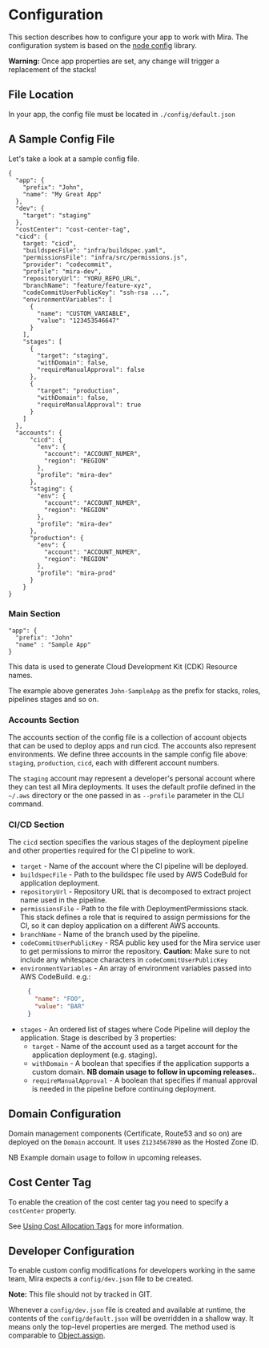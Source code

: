 # Configuration
This section describes how to configure your app to work with Mira.
The configuration system is based on the [node config](https://www.npmjs.com/package/config) library.

__Warning:__ Once app properties are set, any change will trigger a replacement of the stacks!

## File Location

In your app, the config file must be located in `./config/default.json`

## A Sample Config File

Let's take a look at a sample config file.
```
{
  "app": {
    "prefix": "John",
    "name": "My Great App"
  },
  "dev": {
    "target": "staging"
  },
  "costCenter": "cost-center-tag",
  "cicd": {
    target: "cicd",
    "buildspecFile": "infra/buildspec.yaml",
    "permissionsFile": "infra/src/permissions.js",
    "provider": "codecommit",
    "profile": "mira-dev",
    "repositoryUrl": "YORU_REPO_URL",
    "branchName": "feature/feature-xyz",
    "codeCommitUserPublicKey": "ssh-rsa ...",
    "environmentVariables": [
      {
        "name": "CUSTOM_VARIABLE",
        "value": "123453546647"
      }
    ],
    "stages": [
      {
        "target": "staging",
        "withDomain": false,
        "requireManualApproval": false
      },
      {
        "target": "production",
        "withDomain": false,
        "requireManualApproval": true
      }
    ]
  },
  "accounts": {
      "cicd": {
        "env": {
          "account": "ACCOUNT_NUMER",
          "region": "REGION"
        },
        "profile": "mira-dev"
      },
      "staging": {
        "env": {
          "account": "ACCOUNT_NUMER",
          "region": "REGION"
        },
        "profile": "mira-dev"
      },
      "production": {
        "env": {
          "account": "ACCOUNT_NUMER",
          "region": "REGION"
        },
        "profile": "mira-prod"
      }
    }
}
```
### Main Section

```
"app": {
  "prefix": "John"
  "name" : "Sample App"
}
```

This data is used to generate Cloud Development Kit (CDK) Resource names.

The example above generates `John-SampleApp` as the prefix for stacks, roles, pipelines stages and so on.

### Accounts Section
The accounts section of the config file is a collection of account objects that can be used to deploy apps and run cicd. The accounts also represent environments.
We define three accounts in the sample config file above: `staging`, `production`, `cicd`, each with different account numbers.

The `staging` account may represent a developer's personal account where they can test all Mira deployments. It uses the default profile defined in the `~/.aws` directory or the one passed in as `--profile` parameter in the CLI command.


### CI/CD Section
The `cicd` section specifies the various stages of the deployment pipeline and other properties required for the CI pipeline to work.
* `target` - Name of the account where the CI pipeline will be deployed.
* `buildspecFile` - Path to the buildspec file used by AWS CodeBuld for application deployment.
* `repositoryUrl` - Repository URL that is decomposed to extract project name used in the pipeline.
* `permissionsFile` - Path to the file with DeploymentPermissions stack. This stack defines a role that is required to assign permissions for the CI, so it can deploy application on a different AWS accounts.
* `branchName` - Name of the branch used by the pipeline.
* `codeCommitUserPublicKey` - RSA public key used for the Mira service user to get permissions to mirror the repository.
    __Caution:__ Make sure to not include any whitespace characters in `codeCommitUserPublicKey`
* `environmentVariables` - An array of environment variables passed into AWS CodeBuild.
    e.g.:
    ```json
      {
        "name": "FOO",
        "value": "BAR"
      }
    ```
* `stages` - An ordered list of stages where Code Pipeline will deploy the application.
Stage is described by 3 properties:
    * `target` - Name of the account used as a target account for the application deployment (e.g. staging).
    * `withDomain` - A boolean that specifies if the application supports a custom domain. __NB domain usage to follow in upcoming releases.__.
    * `requireManualApproval` - A boolean that specifies if manual approval is needed in the pipeline before continuing deployment.

## Domain Configuration

Domain management components (Certificate, Route53 and so on) are deployed on the `Domain` account. It uses `Z1234567890` as the Hosted Zone ID.

NB Example domain usage to follow in upcoming releases.


## Cost Center Tag

To enable the creation of the cost center tag you need to specify a `costCenter` property.

See [Using Cost Allocation Tags](https://docs.aws.amazon.com/awsaccountbilling/latest/aboutv2/cost-alloc-tags.html) for more information.

## Developer Configuration

To enable custom config modifications for developers working in the same team, Mira expects a `config/dev.json` file to be created.

__Note:__ This file should not by tracked in GIT.

Whenever a `config/dev.json` file is created and available at runtime, the contents of the `config/default.json` will be overridden in a shallow way. It means only the top-level properties are merged. The method used is comparable to [Object.assign](https://developer.mozilla.org/en-US/docs/Web/JavaScript/Reference/Global_Objects/Object/assign).

